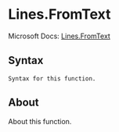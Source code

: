 ---
---

# Lines.FromText

Microsoft Docs: [Lines.FromText](https://docs.microsoft.com/en-us/powerquery-m/lines-fromtext)

## Syntax

```powerquery-m
Syntax for this function.
```

## About

About this function.

